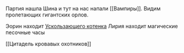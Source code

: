 Партия нашла Шина и тут на нас напали [[Вампиры]].
Видим пролетающих гигантских орлов. 

Эорин находит  [Ускользающего котенка](Ускользающий_зверь.md)
Лирия находит магические песочные часы




[[Цитадель кровавых охотников]]
